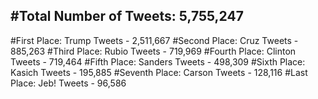 #Total Number of Tweets: 5,755,247 
---
#First Place: Trump Tweets - 2,511,667
#Second Place: Cruz Tweets - 885,263
#Third Place: Rubio Tweets - 719,969
#Fourth Place: Clinton Tweets - 719,464
#Fifth Place: Sanders Tweets - 498,309
#Sixth Place: Kasich Tweets - 195,885
#Seventh Place: Carson Tweets - 128,116
#Last Place: Jeb! Tweets - 96,586

